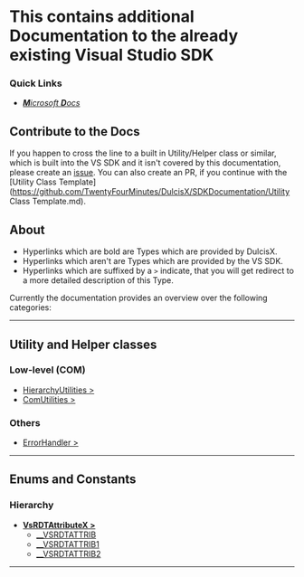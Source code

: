 # This contains additional Documentation to the already existing Visual Studio SDK

### Quick Links

- *[**M**icrosoft **D**ocs](https://docs.microsoft.com/en-us/dotnet/api/?view=visualstudiosdk-2017)*

## Contribute to the Docs

If you happen to cross the line to a built in Utility/Helper class or similar, which is built into the VS SDK and it isn't covered by this documentation, please create an [issue](https://github.com/TwentyFourMinutes/DulcisX/issues). You can also create an PR, if you continue with the [Utility Class Template](https://github.com/TwentyFourMinutes/DulcisX/SDKDocumentation/Utility Class Template.md).

## About

- Hyperlinks which are bold are Types which are provided by DulcisX.
- Hyperlinks which aren't are Types which are provided by the VS SDK.
- Hyperlinks which are suffixed by a `>` indicate, that you will get redirect to a more detailed description of this Type.

Currently the documentation provides an overview over the following categories:

---

## Utility and Helper classes

### Low-level (COM)

- [HierarchyUtilities >](https://github.com/TwentyFourMinutes/DulcisX/SDKDocumentation/HierarchyUtilities.md)
- [ComUtilities >](https://github.com/TwentyFourMinutes/DulcisX/SDKDocumentation/ComUtilities.md)

### Others

- [ErrorHandler >](https://github.com/TwentyFourMinutes/DulcisX/SDKDocumentation/ErrorHandler.md)

---

## Enums and Constants

### Hierarchy

- [**VsRDTAttributeX >**](https://github.com/TwentyFourMinutes/DulcisX/SDKDocumentation/VsRDTAttributeX.md)
  - [__VSRDTATTRIB](https://docs.microsoft.com/en-us/dotnet/api/microsoft.visualstudio.shell.interop.__vsrdtattrib?view=visualstudiosdk-2017)
  - [__VSRDTATTRIB1](https://docs.microsoft.com/en-us/dotnet/api/microsoft.visualstudio.shell.interop.__vsrdtattrib1?view=visualstudiosdk-2017)
  - [__VSRDTATTRIB2](https://docs.microsoft.com/en-us/dotnet/api/microsoft.visualstudio.shell.interop.__vsrdtattrib2?view=visualstudiosdk-2017)

---